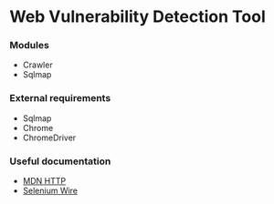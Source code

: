 # Web Vulnerability Detection Tool

### Modules
*   Crawler
*   Sqlmap

### External requirements
*   Sqlmap
*   Chrome
*   ChromeDriver

### Useful documentation
*   [MDN HTTP](https://developer.mozilla.org/en-US/docs/Web/HTTP)
*   [Selenium Wire](https://github.com/wkeeling/selenium-wire)
